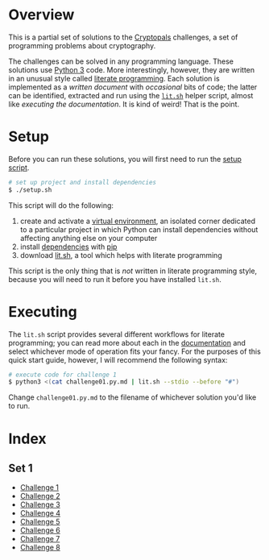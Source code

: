 # Overview

This is a partial set of solutions to the [Cryptopals](https://cryptopals.com) challenges, a set of programming problems about cryptography.

The challenges can be solved in any programming language. These solutions use [Python 3](https://www.python.org) code. More interestingly, however, they are written in an unusual style called [literate programming](https://en.wikipedia.org/wiki/Literate_programming). Each solution is implemented as a *written document* with *occasional* bits of code; the latter can be identified, extracted and run using the [`lit.sh`](https://github.com/vijithassar/lit) helper script, almost like *executing the documentation*. It is kind of weird! That is the point.

# Setup

Before you can run these solutions, you will first need to run the [setup script](./setup.sh).

```bash
# set up project and install dependencies
$ ./setup.sh
```

This script will do the following:

1. create and activate a [virtual environment](https://docs.python-guide.org/dev/virtualenvs/), an isolated corner dedicated to a particular project in which Python can install dependencies without affecting anything else on your computer
2. install [dependencies](./requirements.txt) with [pip](https://pypi.org/project/pip/)
3. download [lit.sh](https://github.com/vijithassar/lit), a tool which helps with literate programming

This script is the only thing that is *not* written in literate programming style, because you will need to run it before you have installed `lit.sh`.

# Executing

The `lit.sh` script provides several different workflows for literate programming; you can read more about each in the [documentation](https://github.com/vijithassar/lit/blob/master/README.md) and select whichever mode of operation fits your fancy. For the purposes of this quick start guide, however, I will recommend the following syntax:

```bash
# execute code for challenge 1
$ python3 <(cat challenge01.py.md | lit.sh --stdio --before "#")
```

Change `challenge01.py.md` to the filename of whichever solution you'd like to run.

# Index

## Set 1

- [Challenge 1](./challenge01.py.md)
- [Challenge 2](./challenge02.py.md)
- [Challenge 3](./challenge03.py.md)
- [Challenge 4](./challenge04.py.md)
- [Challenge 5](./challenge05.py.md)
- [Challenge 6](./challenge06.py.md)
- [Challenge 7](./challenge07.py.md)
- [Challenge 8](./challenge08.py.md)

